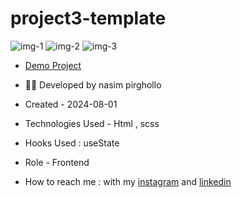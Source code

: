 # project3-template
![img-1](https://github.com/Nasim1380p/project3-template/assets/155636802/b5e21bf8-f05c-430f-994e-7098a867af57)
![img-2](https://github.com/Nasim1380p/project3-template/assets/155636802/a59266fd-2d2d-4f7c-b75f-931f2043bbd6)
![img-3](https://github.com/Nasim1380p/project3-template/assets/155636802/73b9345d-8873-4614-8fa1-441fd795afa4)


- [Demo Project](https://nasim1380p.github.io/project3-template/)

- 👩‍🎓 Developed by nasim pirghollo

- Created - 2024-08-01

- Technologies Used - Html , scss  

- Hooks Used : useState 

- Role - Frontend

- How to reach me : with my [instagram](https://www.instagram.com/nasim-pirghollo-web) and [linkedin](https://www.linkedin.com/in/nasim-pirghollo-a783952a9/)
